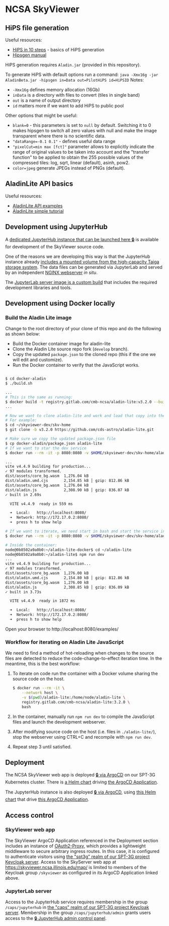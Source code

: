 # NCSA SkyViewer

## HiPS file generation

Useful resources:

* [HiPS in 10 steps](https://aladin.cds.unistra.fr/hips/HipsIn10Steps.gml) - basics of HiPS generation
* [Hipsgen manual](https://aladin.cds.unistra.fr/hips/HipsgenManual.pdf)

HiPS generation requires ```Aladin.jar``` (provided in this repository).

To generate HiPS with default options run a command:
```java -Xmx16g -jar AladinBeta.jar -hipsgen in=Data out=PilotHiPS id=HiPSID```
Notes:
* ```-Xmx16g``` defines memory allocation (16Gb)
* ```inData``` is a directory with files to convert (tiles in single band)
* ```out``` is a name of output directory
* ```id``` matters more if we want to add HiPS to public pool

Other options that might be useful:
* ```blank=0``` - this parameters is set to ```null``` by default. Switching it to 0 makes hipsgen to switch all zero values with null and make the image transparent where there is no scientific data.
* ```"dataRange=-0.1 0.1"``` - defines useful data range
* ```"pixelCut=min max [fct]"``` parameter allows to explicitly indicate the range of original values to be taken into account and the "transfer function" to be applied to obtain the 255 possible values of the compressed tiles: log, sqrt, linear (default), asinh, pow2.
* ```color=jpeg``` generate JPEGs instead of PNGs (default).


## AladinLite API basics

Useful resources:
* [AladinLite API examples](https://aladin.u-strasbg.fr/AladinLite/doc/API/examples/)
* [AladinLite simple tutorial](https://aladin.cds.unistra.fr/AladinLite/doc/tutorials/interactive-finding-chart/)

## Development using JupyterHub

A [dedicated JupyterHub instance that can be launched here 🔒](https://jupyter.skyviewer.ncsa.illinois.edu/) is available for development of the SkyViewer source code.

One of the reasons we are developing this way is that the JupyterHub instance already [includes a mounted volume from the high-capacity Taiga storage system](https://gitlab.com/spt3g/kubernetes/-/blob/main/charts/jupyterhub/values.yaml). The data files can be generated via JupyterLab and served by an independent [NGINX webserver](https://gitlab.com/spt3g/kubernetes/-/blob/main/charts/skyviewer/templates/deployment.yaml) *in situ*.

The [JupyterLab server image is a custom build](./docker/jupyter/Dockerfile) that includes the required development libraries and tools.

## Development using Docker locally

### Build the Aladin Lite image

Change to the root directory of your clone of this repo and do the following as shown below:

* Build the Docker container image for aladin-lite
* Clone the Aladin Lite source repo fork (`develop` branch).
* Copy the updated `package.json` to the cloned repo (this if the one we will edit and customize).
* Run the Docker container to verify that the JavaScript works.

```bash

$ cd docker-aladin
$ ./build.sh

...
# This is the same as running:
$ docker build -t registry.gitlab.com/cmb-ncsa/aladin-lite:v3.2.0 --build-arg v3.2.0 .
...

# Now we want to clone aladin-lite and work and load that copy into the container
# For example:
$ cd ~/skyviewer-dev/skv-home
$ git clone -b v3.2.0 https://github.com/cds-astro/aladin-lite.git

# Make sure we copy the updated package.json file
$ cp docker-aladin/package.json aladin-lite
# If we want to star the dev service
$ docker run --rm -it -p 8080:8080 -v $HOME/skyviewer-dev/skv-home/aladin-lite:/home/node/aladin-lite registry.gitlab.com/cmb-ncsa/aladin-lite:v3.2.0

...
vite v4.4.9 building for production...
✓ 97 modules transformed.
dist/assets/core_bg.wasm  1,276.04 kB
dist/aladin.umd.cjs       2,154.85 kB │ gzip: 812.86 kB
dist/assets/core_bg.wasm  1,276.04 kB
dist/aladin.js            2,308.90 kB │ gzip: 836.07 kB
✓ built in 2.69s

  VITE v4.4.9  ready in 559 ms

  ➜  Local:   http://localhost:8080/
  ➜  Network: http://172.17.0.2:8080/
  ➜  press h to show help

# If we want to iterate, we need start in bash and start the service inside the container:
$ docker run --rm -it -p 8080:8080 -v $HOME/skyviewer-dev/skv-home/aladin-lite:/home/node/aladin-lite registry.gitlab.com/cmb-ncsa/aladin-lite:v3.2.0 bash

# Inside the container:
node@0b8502a9a0b0:~/aladin-lite-docker$ cd ~/aladin-lite        
node@0b8502a9a0b0:~/aladin-lite$ npm run dev
...
vite v4.4.9 building for production...
✓ 97 modules transformed.
dist/assets/core_bg.wasm  1,276.00 kB
dist/aladin.umd.cjs       2,154.80 kB │ gzip: 812.86 kB
dist/assets/core_bg.wasm  1,276.00 kB
dist/aladin.js            2,308.85 kB │ gzip: 836.09 kB
✓ built in 3.73s

  VITE v4.4.9  ready in 1872 ms

  ➜  Local:   http://localhost:8080/
  ➜  Network: http://172.17.0.2:8080/
  ➜  press h to show help


```

Open your browser to http://localhost:8080/examples/

### Workflow for iterating on Aladin Lite JavaScript

We need to find a method of hot-reloading when changes to the source files are detected to reduce the code-change-to-effect iteration time. In the meantime, this is the best workflow:

1. To iterate on code run the container with a Docker volume sharing the source code on the host.

   ```bash
   $ docker run --rm -it \
       --network host \
       -v $(pwd)/aladin-lite:/home/node/aladin-lite \
       registry.gitlab.com/cmb-ncsa/aladin-lite:3.2.0 \
       bash
   ```

2. In the container, manually run `npm run dev` to compile the JavaScript files and launch the development webserver.

3. After modifying source code on the host (i.e. files in `./aladin-lite/`), stop the webserver using CTRL+C and recompile with `npm run dev`.

4. Repeat step 3 until satisfied.

## Deployment

The NCSA SkyViewer web app is deployed [🔒 via ArgoCD](https://spt3g.ncsa.illinois.edu/argo-cd/applications/skyviewer) on our SPT-3G Kubernetes cluster. There is [a Helm chart](https://gitlab.com/spt3g/kubernetes/-/tree/main/charts/skyviewer) driving [the ArgoCD Application](https://gitlab.com/spt3g/kubernetes/-/blob/main/apps/spt3g/templates/skyviewer.yaml).

The JupyterHub instance is also deployed [🔒 via ArgoCD](https://spt3g.ncsa.illinois.edu/argo-cd/applications/jupyterhub-skyviewer), using [this Helm chart](https://gitlab.com/spt3g/kubernetes/-/tree/main/charts/jupyterhub) that drive [this ArgoCD Application](https://gitlab.com/spt3g/kubernetes/-/blob/main/apps/spt3g/templates/jupyterhub.yaml).

## Access control

### SkyViewer web app

The SkyViewer ArgoCD Application referenced in the Deployment section includes an instance of [OAuth2-Proxy](https://gitlab.com/decentci/charts/-/tree/main/charts/oauth2-proxy-traefik), which provides a lightweight middleware to secure arbitrary ingress routes. In this case, it is configured to authenticate visitors using [the "spt3g" realm of our SPT-3G project Keycloak server](https://keycloak.spt3g.ncsa.illinois.edu/realms/spt3g/). Access to the SkyServer web app at https://skyviewer.ncsa.illinois.edu/map/ is limited to members of the Keycloak group `/skyviewer` as configured in its ArgoCD Application linked above.

### JupyterLab server

Access to the JupyterHub service requires membership in the group `/caps/jupyterhub` in [the "caps" realm of our SPT-3G project Keycloak server](https://keycloak.spt3g.ncsa.illinois.edu/realms/caps/). Membership in the group `/caps/jupyterhub/admin` grants users access to the [🔒 JupyterHub admin control panel](https://jupyter.skyviewer.ncsa.illinois.edu/hub/admin).

